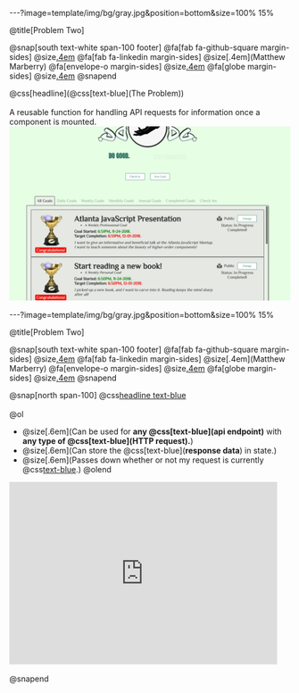 ---?image=template/img/bg/gray.jpg&position=bottom&size=100% 15%

@title[Problem Two]

@snap[south text-white span-100 footer]
@fa[fab fa-github-square margin-sides]
@size[.4em](marberrym)
@fa[fab fa-linkedin margin-sides]
@size[.4em](Matthew Marberry)
@fa[envelope-o margin-sides]
@size[.4em](marberrym@gmail.com)
@fa[globe margin-sides]
@size[.4em](matthew-marberry.com)
@snapend

@css[headline](@css[text-blue](The Problem))
<br><br>
A reusable function for handling API requests for information once a component is mounted.
<br>
<img class="problemTwoImg" src="./template/img/problemTwo.jpg">

---?image=template/img/bg/gray.jpg&position=bottom&size=100% 15%

@title[Problem Two]

@snap[south text-white span-100 footer]
@fa[fab fa-github-square margin-sides]
@size[.4em](marberrym)
@fa[fab fa-linkedin margin-sides]
@size[.4em](Matthew Marberry)
@fa[envelope-o margin-sides]
@size[.4em](marberrym@gmail.com)
@fa[globe margin-sides]
@size[.4em](matthew-marberry.com)
@snapend

@snap[north span-100]
@css[headline text-blue](Requirements)
<br><br>
@ol
- @size[.6em](Can be used for **any @css[text-blue](api endpoint)** with **any type of @css[text-blue](HTTP request).**)
- @size[.6em](Can store the @css[text-blue](**response data**) in state.)
- @size[.6em](Passes down whether or not my request is currently @css[text-blue](**loading**).)
@olend
<iframe src="https://giphy.com/embed/udhngZK2IFTc4" width="480" height="327" frameBorder="0" class="giphy-embed" allowFullScreen></iframe><p><a href="https://giphy.com/gifs/cowboy-bebop-ed-udhngZK2IFTc4"></a></p>
@snapend

